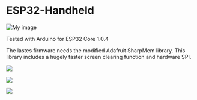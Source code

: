# ESP32-Handheld

![My image](https://cdn.hackaday.io/images/7388051584724557389.JPG)


Tested with Arduino for ESP32 Core 1.0.4

The lastes firmware needs the modified Adafruit SharpMem library. This library includes a hugely faster screen clearing function and hardware SPI.


![](paint.gif)

![](keyboard.gif)

![](ANCS.gif)
